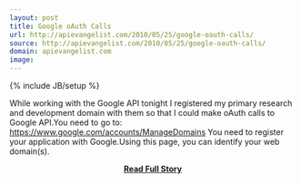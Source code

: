 ```yaml
---
layout: post
title: Google oAuth Calls
url: http://apievangelist.com/2010/05/25/google-oauth-calls/
source: http://apievangelist.com/2010/05/25/google-oauth-calls/
domain: apievangelist.com
image: 
---
```

{% include JB/setup %}<p>While working with the Google API tonight I registered my primary research and development domain with them so that I could make oAuth calls to Google API.You need to go to: https://www.google.com/accounts/ManageDomains
You need to register your application with Google.Using this page, you can identify your web domain(s).</p>
<center><p><a href="http://apievangelist.com/2010/05/25/google-oauth-calls/" style='padding:25px; font-sze:18px; font-weight: bold;'>Read Full Story</a></p></center>
